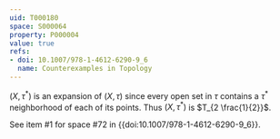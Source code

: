 ```yaml
---
uid: T000180
space: S000064
property: P000004
value: true
refs:
- doi: 10.1007/978-1-4612-6290-9_6
  name: Counterexamples in Topology
---
```


$(X, \tau^{*})$ is an expansion of $(X,\tau)$ since every open set in $\tau$ contains a $\tau^{*}$ neighborhood of each of its points. Thus $(X, \tau^{*})$ is $T_{2 \frac{1}{2}}$.

See item #1 for space #72 in {{doi:10.1007/978-1-4612-6290-9_6}}.
